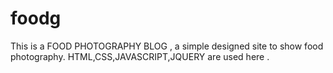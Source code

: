 # foodg
This is a FOOD PHOTOGRAPHY BLOG , a simple designed site to show food photography. 
HTML,CSS,JAVASCRIPT,JQUERY are used here .
